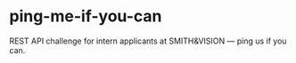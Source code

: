 # ping-me-if-you-can
REST API challenge for intern applicants at SMITH&amp;VISION — ping us if you can.
